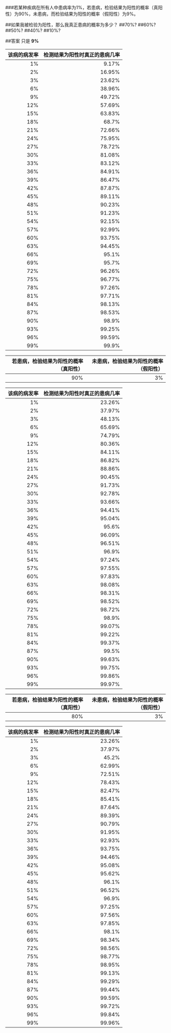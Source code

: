 ###若某种疾病在所有人中患病率为1%，若患病，检验结果为阳性的概率（真阳性）为90%，未患病，而检验结果为阳性的概率（假阳性）为9%。

##如果我被检验为阳性，那么我真正患病的概率为多少？
##70%?
##60%?
##50%?
##40%?
##10%?






##答案
只是 **9%**

该病的病发率  | 检测结果为阳性时真正的患病几率 
----:|------:
1%   |  9.17%
2%   |  16.95%
3%   |  23.62%
6%   |  38.96%
9%   |  49.72%
12%  |  57.69%
15%  |  63.83%
18%  |  68.7%
21%  |  72.66%
24%  |  75.95%
27%  |  78.72%
30%  |  81.08%
33%  |  83.12%
36%  |  84.91%
39%  |  86.47%
42%  |  87.87%
45%  |  89.11%
48%  |  90.23%
51%  |  91.23%
54%  |  92.15%
57%  |  92.99%
60%  |  93.75%
63%  |  94.45%
66%  |  95.1%
69%  |  95.7%
72%  |  96.26%
75%  |  96.77%
78%  |  97.26%
81%  |  97.71%
84%  |  98.13%
87%  |  98.53%
90%  |  98.9%
93%  |  99.25%
96%  |  99.59%
99%  |  99.9%



若患病，检验结果为阳性的概率（真阳性）  | 未患病，检验结果为阳性的概率（假阳性）
----:|------:
90%   |  3%

该病的病发率  | 检测结果为阳性时真正的患病几率 
----:|------:
1%   |  23.26%
2%   |  37.97%
3%   |  48.13%
6%   |  65.69%
9%   |  74.79%
12%  |  80.36%
15%  |  84.11%
18%  |  86.82%
21%  |  88.86%
24%  |  90.45%
27%  |  91.73%
30%  |  92.78%
33%  |  93.66%
36%  |  94.41%
39%  |  95.04%
42%  |  95.6%
45%  |  96.09%
48%  |  96.51%
51%  |  96.9%
54%  |  97.24%
57%  |  97.55%
60%  |  97.83%
63%  |  98.08%
66%  |  98.31%
69%  |  98.52%
72%  |  98.72%
75%  |  98.9%
78%  |  99.07%
81%  |  99.22%
84%  |  99.37%
87%  |  99.5%
90%  |  99.63%
93%  |  99.75%
96%  |  99.86%
99%  |  99.97%


若患病，检验结果为阳性的概率（真阳性）  | 未患病，检验结果为阳性的概率（假阳性）
----:|------:
80%   |  3%

该病的病发率  | 检测结果为阳性时真正的患病几率 
----:|------:
1%   |  23.26%
2%   |  37.97%
3%   |  45.2%
6%   |  62.99%
9%   |  72.51%
12%  |  78.43%
15%  |  82.47%
18%  |  85.41%
21%  |  87.64%
24%  |  89.39%
27%  |  90.79%
30%  |  91.95%
33%  |  92.93%
36%  |  93.75%
39%  |  94.46%
42%  |  95.08%
45%  |  95.62%
48%  |  96.1%
51%  |  96.52%
54%  |  96.9%
57%  |  97.25%
60%  |  97.56%
63%  |  97.85%
66%  |  98.1%
69%  |  98.34%
72%  |  98.56%
75%  |  98.77%
78%  |  98.95%
81%  |  99.13%
84%  |  99.29%
87%  |  99.44%
90%  |  99.59%
93%  |  99.72%
96%  |  99.84%
99%  |  99.96%
